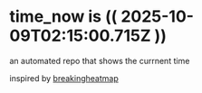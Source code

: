 # time_now is (( 2025-10-09T02:15:00.715Z ))

an automated repo that shows the currnent time

inspired by [breakingheatmap](https://github.com/breakingheatmap/breakingheatmap)